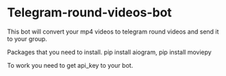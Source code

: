 # Telegram-round-videos-bot
This bot will convert your mp4 videos to telegram round videos and send it to your group.


Packages that you need to install.
pip install aiogram, pip install moviepy

To work you need to get api_key to your bot.
